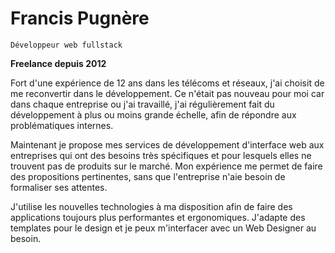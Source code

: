 # Francis Pugnère

    Développeur web fullstack


**Freelance depuis 2012**

Fort d'une expérience de 12 ans dans les télécoms et réseaux, j'ai choisit de me reconvertir dans le développement. Ce n'était pas nouveau pour moi car dans chaque entreprise ou j'ai travaillé, j'ai régulièrement fait du développement à plus ou moins grande échelle, afin de répondre aux problématiques internes.

Maintenant je propose mes services de développement d'interface web aux entreprises qui ont des besoins très spécifiques et pour lesquels elles ne trouvent pas de produits sur le marché. Mon expérience me permet de faire des propositions pertinentes, sans que l'entreprise n'aie besoin de formaliser ses attentes.

J'utilise les nouvelles technologies à ma disposition afin de faire des applications toujours plus performantes et ergonomiques. J'adapte des templates pour le design et je peux m'interfacer avec un Web Designer au besoin.

